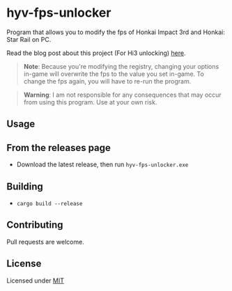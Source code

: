 # hyv-fps-unlocker

Program that allows you to modify the fps of Honkai Impact 3rd and Honkai: Star Rail on PC.

Read the blog post about this project (For Hi3 unlocking) [here](https://dromzeh.dev/posts/hi3-fps-unlock/).

> **Note**:
> Because you're modifying the registry, changing your options in-game will overwrite the fps to the value you set in-game. To change the fps again, you will have to re-run the program.


> **Warning**:
> I am not responsible for any consequences that may occur from using this program. Use at your own risk.

## Usage

## From the releases page

- Download the latest release, then run `hyv-fps-unlocker.exe`

## Building

- `cargo build --release`

## Contributing

Pull requests are welcome.

## License

Licensed under [MIT](https://mit.dromzeh.dev/)
